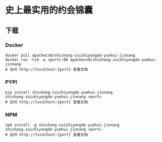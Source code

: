 # 史上最实用的约会锦囊

## 下载

### Docker

```
docker pull apachecn0/shishang-zuishiyongde-yuehui-jinnang
docker run -tid -p <port>:80 apachecn0/shishang-zuishiyongde-yuehui-jinnang
# 访问 http://localhost:{port} 查看文档
```

### PYPI

```
pip install shishang-zuishiyongde-yuehui-jinnang
shishang-zuishiyongde-yuehui-jinnang <port>
# 访问 http://localhost:{port} 查看文档
```

### NPM

```
npm install -g shishang-zuishiyongde-yuehui-jinnang
shishang-zuishiyongde-yuehui-jinnang <port>
# 访问 http://localhost:{port} 查看文档
```
